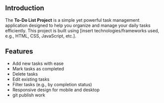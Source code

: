 ## Introduction

The **To-Do List Project** is a simple yet powerful task management application designed to help you organize and manage your daily tasks efficiently. This project is built using [insert technologies/frameworks used, e.g., HTML, CSS, JavaScript, etc.].

## Features

- Add new tasks with ease
- Mark tasks as completed
- Delete tasks
- Edit existing tasks
- Filter tasks (e.g., by completion status)
- Responsive design for mobile and desktop
- git publish work
